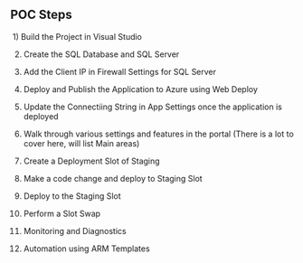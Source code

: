 ## POC Steps
 1) Build the Project in Visual Studio
 
 2) Create the SQL Database and SQL Server 
 
 3) Add the Client IP in Firewall Settings for SQL Server 
 4) Deploy and Publish the Application to Azure using Web Deploy 
 5) Update the Connectiing String in App Settings once the application is deployed 
 6) Walk through various settings and features in the portal (There is a lot to cover here, will list Main areas) 
 7) Create a Deployment Slot of Staging 
 8) Make a code change and deploy to Staging Slot 
 9) Deploy to the Staging Slot 
 10) Perform a Slot Swap 
 11) Monitoring and Diagnostics 
 12) Automation using ARM Templates
